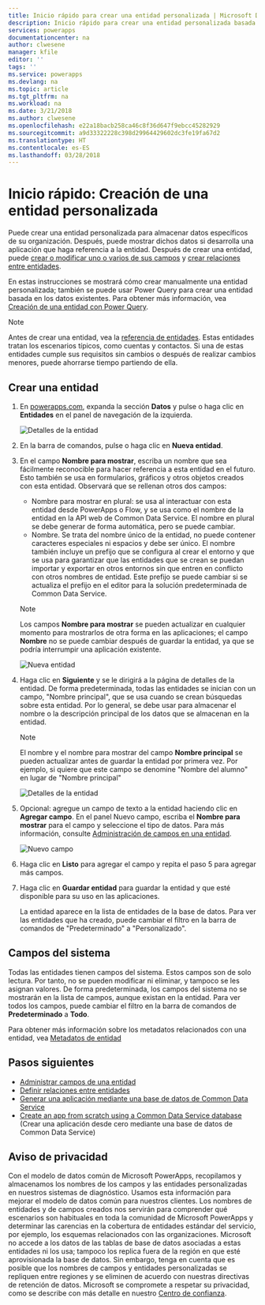 ```yaml
---
title: Inicio rápido para crear una entidad personalizada | Microsoft Docs
description: Inicio rápido para crear una entidad personalizada basada en otra entidad o desde cero.
services: powerapps
documentationcenter: na
author: clwesene
manager: kfile
editor: ''
tags: ''
ms.service: powerapps
ms.devlang: na
ms.topic: article
ms.tgt_pltfrm: na
ms.workload: na
ms.date: 3/21/2018
ms.author: clwesene
ms.openlocfilehash: e22a18bacb258ca46c8f36d647f9ebcc45282929
ms.sourcegitcommit: a9d33322228c398d29964429602dc3fe19fa67d2
ms.translationtype: HT
ms.contentlocale: es-ES
ms.lasthandoff: 03/28/2018
---
```

# <a name="quickstart-create-a-custom-entity"></a>Inicio rápido: Creación de una entidad personalizada
Puede crear una entidad personalizada para almacenar datos específicos de su organización. Después, puede mostrar dichos datos si desarrolla una aplicación que haga referencia a la entidad. Después de crear una entidad, puede [crear o modificar uno o varios de sus campos](data-platform-manage-fields.md) y [crear relaciones entre entidades](data-platform-entity-lookup.md).

En estas instrucciones se mostrará cómo crear manualmente una entidad personalizada; también se puede usar Power Query para crear una entidad basada en los datos existentes. Para obtener más información, vea [Creación de una entidad con Power Query](data-platform-cds-newentity-pq.md).

> [!NOTE]
> Antes de crear una entidad, vea la [referencia de entidades](../../developer/common-data-service/reference/about-entity-reference.md). Estas entidades tratan los escenarios típicos, como cuentas y contactos. Si una de estas entidades cumple sus requisitos sin cambios o después de realizar cambios menores, puede ahorrarse tiempo partiendo de ella.

## <a name="create-an-entity"></a>Crear una entidad
1. En [powerapps.com](https://web.powerapps.com), expanda la sección **Datos** y pulse o haga clic en **Entidades** en el panel de navegación de la izquierda.

    ![Detalles de la entidad](./media/data-platform-cds-create-entity/entitylist.png "lista de entidades")

2. En la barra de comandos, pulse o haga clic en **Nueva entidad**.
3. En el campo **Nombre para mostrar**, escriba un nombre que sea fácilmente reconocible para hacer referencia a esta entidad en el futuro. Esto también se usa en formularios, gráficos y otros objetos creados con esta entidad. Observará que se rellenan otros dos campos:

    * Nombre para mostrar en plural: se usa al interactuar con esta entidad desde PowerApps o Flow, y se usa como el nombre de la entidad en la API web de Common Data Service. El nombre en plural se debe generar de forma automática, pero se puede cambiar.
    * Nombre. Se trata del nombre único de la entidad, no puede contener caracteres especiales ni espacios y debe ser único. El nombre también incluye un prefijo que se configura al crear el entorno y que se usa para garantizar que las entidades que se crean se puedan importar y exportar en otros entornos sin que entren en conflicto con otros nombres de entidad. Este prefijo se puede cambiar si se actualiza el prefijo en el editor para la solución predeterminada de Common Data Service.

    > [!NOTE]
    > Los campos **Nombre para mostrar** se pueden actualizar en cualquier momento para mostrarlos de otra forma en las aplicaciones; el campo **Nombre** no se puede cambiar después de guardar la entidad, ya que se podría interrumpir una aplicación existente.

    ![Nueva entidad](./media/data-platform-cds-create-entity/newentitypanel.png "Panel Nueva entidad")

4. Haga clic en **Siguiente** y se le dirigirá a la página de detalles de la entidad. De forma predeterminada, todas las entidades se inician con un campo, "Nombre principal", que se usa cuando se crean búsquedas sobre esta entidad. Por lo general, se debe usar para almacenar el nombre o la descripción principal de los datos que se almacenan en la entidad.

    > [!NOTE]
    > El nombre y el nombre para mostrar del campo **Nombre principal** se pueden actualizar antes de guardar la entidad por primera vez. Por ejemplo, si quiere que este campo se denomine "Nombre del alumno" en lugar de "Nombre principal"

    ![Detalles de la entidad](./media/data-platform-cds-create-entity/newentitydetails.png "Detalles de la nueva entidad")

5. Opcional: agregue un campo de texto a la entidad haciendo clic en **Agregar campo**. En el panel Nuevo campo, escriba el **Nombre para mostrar** para el campo y seleccione el tipo de datos. Para más información, consulte [Administración de campos en una entidad](data-platform-manage-fields.md).

    ![Nuevo campo](./media/data-platform-cds-create-entity/newfieldpanel-2.png "Panel Nuevo campo")


6. Haga clic en **Listo** para agregar el campo y repita el paso 5 para agregar más campos.
7. Haga clic en **Guardar entidad** para guardar la entidad y que esté disponible para su uso en las aplicaciones.

    La entidad aparece en la lista de entidades de la base de datos. Para ver las entidades que ha creado, puede cambiar el filtro en la barra de comandos de "Predeterminado" a "Personalizado".

## <a name="system-fields"></a>Campos del sistema
Todas las entidades tienen campos del sistema. Estos campos son de solo lectura. Por tanto, no se pueden modificar ni eliminar, y tampoco se les asignan valores. De forma predeterminada, los campos del sistema no se mostrarán en la lista de campos, aunque existan en la entidad. Para ver todos los campos, puede cambiar el filtro en la barra de comandos de **Predeterminado** a **Todo**.

Para obtener más información sobre los metadatos relacionados con una entidad, vea [Metadatos de entidad](../../developer/common-data-service/entity-metadata.md)

## <a name="next-steps"></a>Pasos siguientes
* [Administrar campos de una entidad](data-platform-manage-fields.md)
* [Definir relaciones entre entidades](data-platform-entity-lookup.md)
* [Generar una aplicación mediante una base de datos de Common Data Service](../canvas-apps/data-platform-create-app.md)
* [Create an app from scratch using a Common Data Service database](../canvas-apps/data-platform-create-app-scratch.md) (Crear una aplicación desde cero mediante una base de datos de Common Data Service)

## <a name="privacy-notice"></a>Aviso de privacidad
Con el modelo de datos común de Microsoft PowerApps, recopilamos y almacenamos los nombres de los campos y las entidades personalizadas en nuestros sistemas de diagnóstico.  Usamos esta información para mejorar el modelo de datos común para nuestros clientes. Los nombres de entidades y de campos creados nos servirán para comprender qué escenarios son habituales en toda la comunidad de Microsoft PowerApps y determinar las carencias en la cobertura de entidades estándar del servicio, por ejemplo, los esquemas relacionados con las organizaciones. Microsoft no accede a los datos de las tablas de base de datos asociadas a estas entidades ni los usa; tampoco los replica fuera de la región en que esté aprovisionada la base de datos. Sin embargo, tenga en cuenta que es posible que los nombres de campos y entidades personalizadas se repliquen entre regiones y se eliminen de acuerdo con nuestras directivas de retención de datos. Microsoft se compromete a respetar su privacidad, como se describe con más detalle en nuestro [Centro de confianza](https://www.microsoft.com/trustcenter/Privacy/default.aspx).

